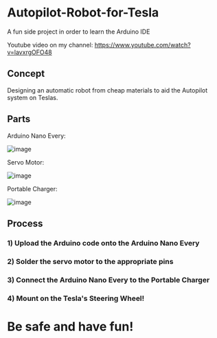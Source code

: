 # Autopilot-Robot-for-Tesla
A fun side project in order to learn the Arduino IDE

Youtube video on my channel: https://www.youtube.com/watch?v=lavxrgOFO48

## Concept

Designing an automatic robot from cheap materials to aid the Autopilot system on Teslas. 

## Parts

Arduino Nano Every: 

![image](https://user-images.githubusercontent.com/13923942/99604096-99be3480-29b9-11eb-906d-58ea4c3ec1bd.png)

Servo Motor: 

![image](https://user-images.githubusercontent.com/13923942/99604140-af335e80-29b9-11eb-8685-f3237199e2c0.png)


Portable Charger: 

![image](https://user-images.githubusercontent.com/13923942/99604211-d38f3b00-29b9-11eb-9dee-681197a9337a.png)


## Process

### 1) Upload the Arduino code onto the Arduino Nano Every

### 2) Solder the servo motor to the appropriate pins

### 3) Connect the Arduino Nano Every to the Portable Charger

### 4) Mount on the Tesla's Steering Wheel! 



# Be safe and have fun! 

